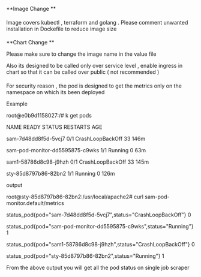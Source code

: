 **Image Change **
####

Image covers kubectl , terraform and golang . Please comment unwanted installation in Dockefile to reduce image size

####

**Chart Change **

Please make sure to change the image name in the value file 

Also its designed to be called only over service level , enable ingress in chart so that it can be called over public ( not recommended )


####

For security reason , the pod is designed to get the metrics only on the namespace on which its been deployed


Example 


root@e0b9d1158027:/# k get pods

NAME                              READY   STATUS             RESTARTS   AGE

sam-7d48dd8f5d-5vcj7              0/1     CrashLoopBackOff   33         146m

sam-pod-monitor-dd5595875-c9wks   1/1     Running            0          63m

sam1-58786d8c98-j9hzh             0/1     CrashLoopBackOff   33         145m

sty-85d8797b86-82bn2              1/1     Running            0          126m




output

root@sty-85d8797b86-82bn2:/usr/local/apache2# curl sam-pod-monitor.default/metrics

status_pod{pod="sam-7d48dd8f5d-5vcj7",status="CrashLoopBackOff"} 0

status_pod{pod="sam-pod-monitor-dd5595875-c9wks",status="Running"}  1

status_pod{pod="sam1-58786d8c98-j9hzh",status="CrashLoopBackOff"} 0

status_pod{pod="sty-85d8797b86-82bn2",status="Running"}  1


From the above output you will get all the pod status on single job scraper
